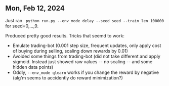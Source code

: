 ## Mon, Feb 12, 2024
Just ran ` python run.py --env_mode delay --seed seed --train_len 100000` for seed=0,...,9.

Produced pretty good results. Tricks that seemd to work:
- Emulate trading-bot (0.001 step size, frequent updates, only apply cost of buying during selling, scaling down rewards by 0.01)
- Avoided some things from trading-bot (did not take different and apply sigmoid. Instead just showed raw values -- no scaling -- and some hidden data points)
- Oddly, `--env_mode qlearn` works if you change the reward by negative (alg'm seems to accidently do reward minimization?)
